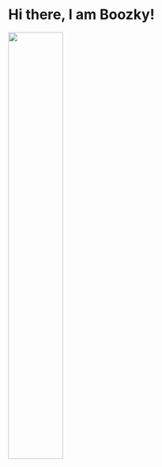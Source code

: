 # Hi there, I am Boozky!

<img align="left" width="47%" src="https://github-readme-stats.vercel.app/api?username=boozky&show_icons=true&theme=radical"/>
<!--
<img align="left" width="47%" src="https://github-readme-stats.vercel.app/api/top-langs/?username=anuraghazra)](https://github.com/anuraghazra/github-readme-stats"/>
[![Top Langs](https://github-readme-stats.vercel.app/api/top-langs/?username=boozky)]
/>
